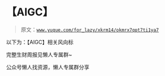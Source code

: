 # 【AIGC】

> 原文：[`www.yuque.com/for_lazy/xkrm14/okmrx7qpt7ti1ya7`](https://www.yuque.com/for_lazy/xkrm14/okmrx7qpt7ti1ya7)

以下为：【AIGC】相关风向标

完整生财周报见懒人专属群~

公众号懒人找资源，懒人专属群分享

